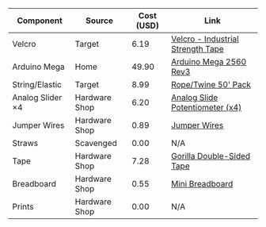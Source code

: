 | Component         | Source         | Cost (USD) | Link                                                                                                                                                                                                                                                                                                                                                                                                                                                                                                                                                                                                                      |
|------------------|----------------|------------|---------------------------------------------------------------------------------------------------------------------------------------------------------------------------------------------------------------------------------------------------------------------------------------------------------------------------------------------------------------------------------------------------------------------------------------------------------------------------------------------------------------------------------------------------------------------------------------------------------------------------|
| Velcro           | Target         | 6.19       | [Velcro - Industrial Strength Tape](https://www.target.com/p/velcro-4-39-x-2-34-industrial-strength-tape/-/A-85028238#lnk=sametab)                                                                                                                                                                                                                                                                                                                                                                                                                                                                                          |
| Arduino Mega     | Home           | 49.90      | [Arduino Mega 2560 Rev3](https://store-usa.arduino.cc/products/arduino-mega-2560-rev3?gad_campaignid=21317508903)                                                                                                                                                                                                                                                                                                                                                                                                                                                                                                          |
| String/Elastic   | Target         | 8.99       | [Rope/Twine 50' Pack](https://www.target.com/p/rope-twine-50-39-pack-up-38-up-8482/-/A-89825708#lnk=sametab)                                                                                                                                                                                                                                                                                                                                                                                                                                                                                                               |
| Analog Slider ×4 | Hardware Shop  | 6.20       | [Analog Slide Potentiometer (x4)](https://www.aliexpress.com/item/1005005517675853.html?spm=a2g0o.productlist.main.14.5a44TnLGTnLGcJ&algo_pvid=fdc37ab8-5bda-4303-83d7-0ea9591b0f53&pdp_ext_f=%7B%22order%22%3A%22124%22%2C%22eval%22%3A%221%22%7D&utparam-url=scene%3Asearch%7Cquery_from%3A)                                                                                                                                                                                                                                                                                        |
| Jumper Wires     | Hardware Shop  | 0.89       | [Jumper Wires](https://www.aliexpress.us/item/3256806429994553.html?src=google&pdp_npi=4%40dis%21USD%210.95%210.89%21%21%21%21%21%40%2112000037832224162%21ppc%21%21%21&src=google&albch=shopping&acnt=708-803-3821&isdl=y&slnk=&plac=&mtctp=&albbt=Google_7_shopping&aff_platform=google&aff_short_key=UneMJZVf&albagn=888888&ds_e_adid=&ds_e_matchtype=&ds_e_device=c&ds_e_network=x&ds_e_product_group_id=&ds_e_product_id=en3256806429994553&ds_e_product_merchant_id=109167730&ds_e_product_country=US&ds_e_product_language=en&ds_e_product_channel=online&ds_e_product_store_id=&ds_url_v=2&albcp=20123152476&albag=&isSmbAutoCall=false&needSmbHouyi=false&gad_campaignid=20127768206&gatewayAdapt=glo2usa) |
| Straws           | Scavenged      | 0.00       | N/A                                                                                                                                                                                                                                                                                                                                                                                                                                                                                                                                                                                                                        |
| Tape             | Hardware Shop  | 7.28       | [Gorilla Double-Sided Tape](https://www.target.com/p/gorilla-double-sided-tape/-/A-78262323#lnk=sametab)                                                                                                                                                                                                                                                                                                                                                                                                                                                                                                                   |
| Breadboard       | Hardware Shop  | 0.55       | [Mini Breadboard](https://www.aliexpress.us/item/3256808365241330.html?src=google&pdp_npi=4%40dis%21USD%210.60%210.55%21%21%21%21%21%40%2112000045669927056%21ppc%21%21%21&src=google&albch=shopping&acnt=708-803-3821&isdl=y&slnk=&plac=&mtctp=&albbt=Google_7_shopping&aff_platform=google&aff_short_key=UneMJZVf&albagn=888888&ds_e_adid=&ds_e_matchtype=&ds_e_device=c&ds_e_network=x&ds_e_product_group_id=&ds_e_product_id=en3256808365241330&ds_e_product_merchant_id=5445838537&ds_e_product_country=US&ds_e_product_language=en&ds_e_product_channel=online&ds_e_product_store_id=&ds_url_v=2&albcp=20123152476&albag=&isSmbAutoCall=false&needSmbHouyi=false&gad_campaignid=20127768206&gatewayAdapt=glo2usa)     |
| Prints           | Hardware Shop  | 0.00       | N/A                                                                                                                                                                                                                                                                                                                                                                                                                                                                                                                                                                                                                        |
